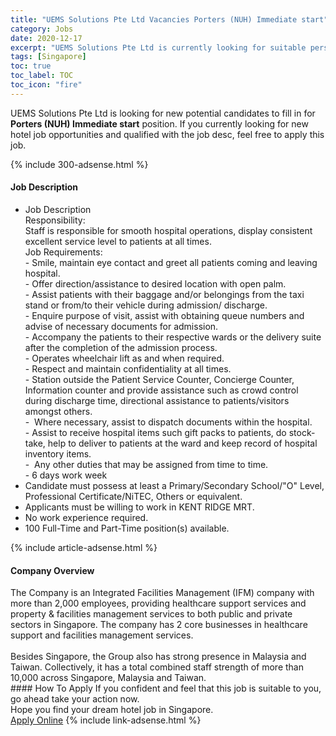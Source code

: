```yaml
---
title: "UEMS Solutions Pte Ltd Vacancies Porters (NUH) Immediate start" 
category: Jobs 
date: 2020-12-17 
excerpt: "UEMS Solutions Pte Ltd is currently looking for suitable person to fill in the Porters (NUH) Immediate start which positioned at Singapore" 
tags: [Singapore] 
toc: true 
toc_label: TOC 
toc_icon: "fire" 
--- 
```


<p>UEMS Solutions Pte Ltd is looking for new potential candidates to fill in for <b>Porters (NUH) Immediate start</b> position. If you currently looking for new hotel job opportunities and qualified with the job desc, feel free to apply this job.
</p>{% include 300-adsense.html %} 
<div><div><div><h4>Job Description</h4></div></div><div><div><span><div><ul><li>Job Description<br>Responsibility:<br>Staff is responsible for smooth hospital operations, display consistent excellent service level to patients at all times.<br>Job Requirements:<br>- Smile, maintain eye contact and greet all patients coming and leaving hospital.<br>- Offer direction/assistance to desired location with open palm.<br>- Assist patients with their baggage and/or belongings from the taxi stand or from/to their vehicle during admission/ discharge.<br>- Enquire purpose of visit, assist with obtaining queue numbers and advise of necessary documents for admission.<br>- Accompany the patients to their respective wards or the delivery suite after the completion of the admission process.<br>- Operates wheelchair lift as and when required.<br>- Respect and maintain confidentiality at all times.<br>- Station outside the Patient Service Counter, Concierge Counter, Information counter and provide assistance such as crowd control during discharge time, directional assistance to patients/visitors amongst others.<br>-&#160; Where necessary, assist to dispatch documents within the hospital.<br>- Assist to receive hospital items such gift packs to patients, do stock-take, help to deliver to patients at the ward and keep record of hospital inventory items.<br>-&#160; Any other duties that may be assigned from time to time.<br>- 6 days work week</li><li>Candidate must possess at least a Primary/Secondary School/"O" Level, Professional Certificate/NiTEC, Others or equivalent.</li><li>Applicants must be willing to work in KENT RIDGE MRT.</li><li>No work experience required.</li><li>100 Full-Time and Part-Time position(s) available.</li></ul></div></span></div></div></div> 
{% include article-adsense.html %} 
<div><div><div><h4>Company Overview</h4></div></div><div><div><span><div><div>
<div>
		The Company is an Integrated Facilities Management (IFM) company with more than 2,000 employees, providing healthcare support services and property &amp; facilities management services to both public and private sectors in Singapore. The company has 2 core businesses in healthcare support and facilities management services.</div>
<div>
<br>
		Besides Singapore, the Group also has strong presence in Malaysia and Taiwan. Collectively, it has a total combined staff strength of more than 10,000 across Singapore, Malaysia and Taiwan.&#160; &#160;</div>
</div></div></span></div></div></div> 
#### How To Apply 
If you confident and feel that this job is suitable to you, go ahead take your action now. <br/> 
Hope you find your dream hotel job in Singapore. <br/> 
<a href="https://www.jobstreet.com.my/en/job/porters-nuh-immediate-start-8252558/origin/sg?jobId=jobstreet-sg-job-8252558&sectionRank=1&token=0~65bdc8fa-4fed-49cb-b2d9-195c8bd6afb9&fr=SRP%20View%20In%20New%20Ta" class="btn btn--info" target="_blank" rel="nofollow noopenner">Apply Online</a> 
{% include link-adsense.html %} 
